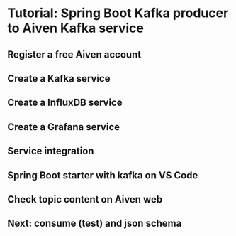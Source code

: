 # Tutorial: Spring Boot Kafka producer to Aiven Kafka service

## Register a free Aiven account

## Create a Kafka service

## Create a InfluxDB service

## Create a Grafana service

## Service integration

## Spring Boot starter with kafka on VS Code

## Check topic content on Aiven web

## Next: consume (test) and json schema


